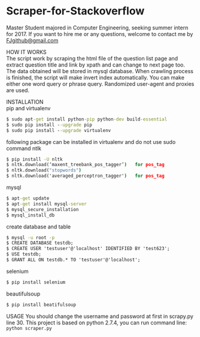 # Scraper-for-Stackoverflow
Master Student majored in Computer Engineering, seeking summer intern for 2017.
If you want to hire me or any questions, welcome to contact me by FJgithub@gmail.com

HOW IT WORKS  
The script work by scraping the html file of the question list page and extract question title and link by xpath and can change to next page too. The data obtained will be stored in mysql database. When crawling process is finished, the script will make invert index automatically. You can make either one word query or phrase query. Randomized user-agent and proxies are used.

INSTALLATION  
pip and virtualenv
```cmd
$ sudo apt-get install python-pip python-dev build-essential 
$ sudo pip install --upgrade pip 
$ sudo pip install --upgrade virtualenv
```

following package can be installed in virtualenv and do not use sudo command
ntlk
```cmd
$ pip install -U nltk
$ nltk.download(‘maxent_treebank_pos_tagger’)   for pos_tag
$ nltk.download("stopwords")
$ nltk.download('averaged_perceptron_tagger')   for pos_tag
```

mysql
```cmd
$ apt-get update
$ apt-get install mysql-server
$ mysql_secure_installation
$ mysql_install_db
```

create database and table
```cmd
$ mysql -u root -p
$ CREATE DATABASE testdb;
$ CREATE USER 'testuser'@'localhost' IDENTIFIED BY 'test623';
$ USE testdb;
$ GRANT ALL ON testdb.* TO 'testuser'@'localhost';
```

selenium
```cmd
$ pip install selenium
```
beautifulsoup
```cmd
$ pip install beatifulsoup
```

USAGE
You should change the username and password at first in scrapy.py line 30. This project is based on python 2.7.4, you can run command line: ```
python scraper.py```
